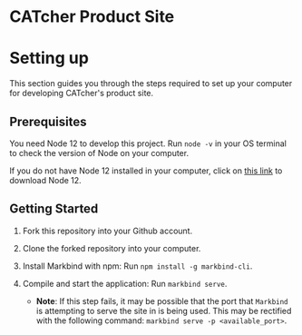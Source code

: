 # CATcher Product Site

# Setting up 
This section guides you through the steps required to set up your computer for developing CATcher's product site.

## Prerequisites
You need Node 12 to develop this project. 
Run `node -v` in your OS terminal to check the version of Node on your computer. 

If you do not have Node 12 installed in your computer, click on [this link](https://nodejs.org/en/blog/release/v12.20.0/) to download Node 12. 

## Getting Started
1. Fork this repository into your Github account.

2. Clone the forked repository into your computer.

3. Install Markbind with npm: Run `npm install -g markbind-cli`.

4. Compile and start the application: Run `markbind serve`.
    - **Note**: If this step fails, it may be possible that the port that `Markbind` is attempting to serve the site in is being used. This may be rectified with the following command: `markbind serve -p <available_port>`.
